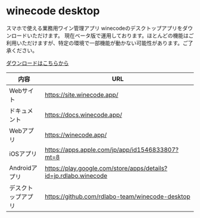 # winecode desktop

スマホで使える業務用ワイン管理アプリ winecodeのデスクトップアプリをダウンロードいただけます。
現在ベータ版で運用しております。ほとんどの機能はご利用いただけますが、特定の環境で一部機能が動かない可能性があります。ご了承ください。

[ダウンロードはこちらから](https://github.com/rdlabo-team/winecode-desktop/releases/latest)

| 内容 | URL |
| ---- | ---- |
| Webサイト | https://site.winecode.app/ |
| ドキュメント | https://docs.winecode.app/ |
| Webアプリ | https://winecode.app/ |
| iOSアプリ | https://apps.apple.com/jp/app/id1546833807?mt=8 |
| Androidアプリ | https://play.google.com/store/apps/details?id=jp.rdlabo.winecode |
| デスクトップアプリ | https://github.com/rdlabo-team/winecode-desktop |
